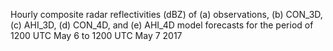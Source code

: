 Hourly composite radar reflectivities (dBZ) of (a) observations, (b) CON_3D, (c) AHI_3D, (d) CON_4D, and (e) AHI_4D model forecasts for the period of 1200 UTC May 6 to 1200 UTC May 7 2017
